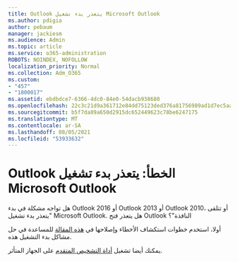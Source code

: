```yaml
---
title: Outlook يتعذر بدء تشغيل Microsoft Outlook
ms.author: pdigia
author: pebaum
manager: jackiesm
ms.audience: Admin
ms.topic: article
ms.service: o365-administration
ROBOTS: NOINDEX, NOFOLLOW
localization_priority: Normal
ms.collection: Adm_O365
ms.custom:
- "457"
- "1800017"
ms.assetid: ebdbdce7-6366-4dc0-84e0-54dacb938680
ms.openlocfilehash: 22c3c21d9a361712e84dd75123ded376a81756989ad1d7ec5aa573e0046c04b8
ms.sourcegitcommit: b5f7da89a650d2915dc652449623c78be6247175
ms.translationtype: MT
ms.contentlocale: ar-SA
ms.lasthandoff: 08/05/2021
ms.locfileid: "53933632"
---
```

# <a name="outlook-error-cannot-start-microsoft-outlook"></a>Outlook الخطأ: يتعذر بدء تشغيل Microsoft Outlook

هل تواجه مشكلة في بدء Outlook 2016 أو Outlook 2013 أو Outlook 2010، أو تتلقى "يتعذر بدء تشغيل Microsoft Outlook. هل يتعذر فتح Outlook النافذة"؟
  
أولا، استخدم خطوات استكشاف الأخطاء وإصلاحها في [هذه المقالة](https://support.office.com/article/I-can-t-start-Microsoft-Outlook-2016-2013-or-2010-or-receive-the-error-Cannot-start-Microsoft-Office-Outlook-Cannot-open-the-Outlook-Window-d1f69da6-b333-4650-97bf-4d77bd7abb85) للمساعدة في حل مشاكل بدء التشغيل هذه. 
  
يمكنك أيضا تشغيل [أداة التشخيص المتقدم](https://aka.ms/SaRA-OutlookAdvDiagnostics) على الجهاز المتأثر.